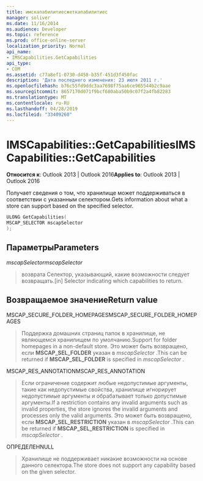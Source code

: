 ```yaml
---
title: имскапабилитиесжеткапабилитиес
manager: soliver
ms.date: 11/16/2014
ms.audience: Developer
ms.topic: reference
ms.prod: office-online-server
localization_priority: Normal
api_name:
- IMSCapabilities.GetCapabilities
api_type:
- COM
ms.assetid: c77a8ef1-0730-d458-b35f-451d3f450fac
description: 'Дата последнего изменения: 23 июля 2011 г.'
ms.openlocfilehash: b76c55fd9ddc3aa7698f75aa6ce965544b2c9aae
ms.sourcegitcommit: 8657170d071f9bcf680aba50b9c07f2a4fb82283
ms.translationtype: MT
ms.contentlocale: ru-RU
ms.lasthandoff: 04/28/2019
ms.locfileid: "33409260"
---
```

# <a name="imscapabilitiesgetcapabilities"></a><span data-ttu-id="4d86b-103">IMSCapabilities::GetCapabilities</span><span class="sxs-lookup"><span data-stu-id="4d86b-103">IMSCapabilities::GetCapabilities</span></span>

  
  
<span data-ttu-id="4d86b-104">**Относится к**: Outlook 2013 | Outlook 2016</span><span class="sxs-lookup"><span data-stu-id="4d86b-104">**Applies to**: Outlook 2013 | Outlook 2016</span></span> 
  
<span data-ttu-id="4d86b-105">Получает сведения о том, что хранилище может поддерживаться в соответствии с указанным селектором.</span><span class="sxs-lookup"><span data-stu-id="4d86b-105">Gets information about what a store can support based on the specified selector.</span></span>
  
```cpp
ULONG GetCapabilities( 
MSCAP_SELECTOR mscapSelector 
);
```

## <a name="parameters"></a><span data-ttu-id="4d86b-106">Параметры</span><span class="sxs-lookup"><span data-stu-id="4d86b-106">Parameters</span></span>

 <span data-ttu-id="4d86b-107">*mscapSelector*</span><span class="sxs-lookup"><span data-stu-id="4d86b-107">*mscapSelector*</span></span> 
  
> <span data-ttu-id="4d86b-108">возврата Селектор, указывающий, какие возможности следует возвращать.</span><span class="sxs-lookup"><span data-stu-id="4d86b-108">[in] Selector indicating which capabilities to return.</span></span>
    
## <a name="return-value"></a><span data-ttu-id="4d86b-109">Возвращаемое значение</span><span class="sxs-lookup"><span data-stu-id="4d86b-109">Return value</span></span>

<span data-ttu-id="4d86b-110">MSCAP_SECURE_FOLDER_HOMEPAGES</span><span class="sxs-lookup"><span data-stu-id="4d86b-110">MSCAP_SECURE_FOLDER_HOMEPAGES</span></span>
  
> <span data-ttu-id="4d86b-111">Поддержка домашних страниц папок в хранилище, не являющемся хранилищем по умолчанию.</span><span class="sxs-lookup"><span data-stu-id="4d86b-111">Support for folder homepages in a non-default store.</span></span> <span data-ttu-id="4d86b-112">Это может быть возвращено, если **MSCAP_SEL_FOLDER** указан в *mscapSelector* .</span><span class="sxs-lookup"><span data-stu-id="4d86b-112">This can be returned if **MSCAP_SEL_FOLDER** is specified in  *mscapSelector*  .</span></span> 
    
<span data-ttu-id="4d86b-113">MSCAP_RES_ANNOTATION</span><span class="sxs-lookup"><span data-stu-id="4d86b-113">MSCAP_RES_ANNOTATION</span></span>
  
> <span data-ttu-id="4d86b-114">Если ограничение содержит любые недопустимые аргументы, такие как недопустимые свойства, хранилище игнорирует недопустимые аргументы и обрабатывает только допустимые аргументы.</span><span class="sxs-lookup"><span data-stu-id="4d86b-114">If a restriction contains any invalid arguments such as invalid properties, the store ignores the invalid arguments and processes only the valid arguments.</span></span> <span data-ttu-id="4d86b-115">Это может быть возвращено, если **MSCAP_SEL_RESTRICTION** указан в *mscapSelector* .</span><span class="sxs-lookup"><span data-stu-id="4d86b-115">This can be returned if **MSCAP_SEL_RESTRICTION** is specified in  *mscapSelector*  .</span></span> 
    
<span data-ttu-id="4d86b-116">ОПРЕДЕЛЕН</span><span class="sxs-lookup"><span data-stu-id="4d86b-116">NULL</span></span>
  
> <span data-ttu-id="4d86b-117">Хранилище не поддерживает никакие возможности на основе данного селектора.</span><span class="sxs-lookup"><span data-stu-id="4d86b-117">The store does not support any capability based on the given selector.</span></span>
    

